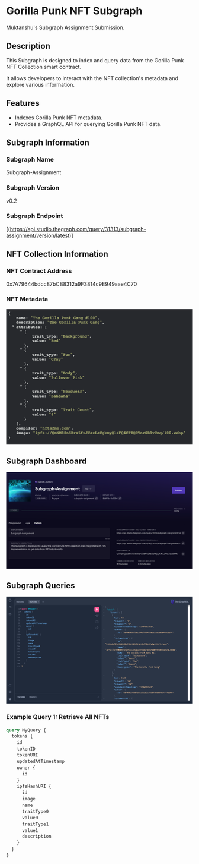 # Gorilla Punk NFT Subgraph
Muktanshu's Subgraph Assignment Submission.

## Description

This Subgraph is designed to index and query data from the Gorilla Punk NFT Collection smart contract.

It allows developers to interact with the NFT collection's metadata and explore various information.

## Features

- Indexes Gorilla Punk NFT metadata.
- Provides a GraphQL API for querying Gorilla Punk NFT data.

## Subgraph Information

### Subgraph Name

Subgraph-Assignment

### Subgraph Version

v0.2

### Subgraph Endpoint

[(https://api.studio.thegraph.com/query/31313/subgraph-assignment/version/latest)]

## NFT Collection Information

### NFT Contract Address

0x7A79644bdcc87bCB8312a9F3814c9E949aae4C70

### NFT Metadata

![1705071918691](image/README/1705071918691.png)

## Subgraph Dashboard

![1705071956385](image/README/1705071956385.png)

## Subgraph Queries
![1705071986049](image/README/1705071986049.png)

### Example Query 1: Retrieve All NFTs

```graphql
query MyQuery {
  tokens {
    id
    tokenID
    tokenURI
    updatedAtTimestamp
    owner {
      id
    }
    ipfsHashURI {
      id
      image
      name
      traitType0
      value0
      traitType1
      value1
      description
    }
  }
}
```
